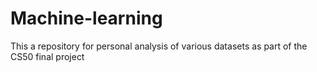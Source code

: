 # Machine-learning
This a repository for personal analysis of various datasets as part of the CS50 final project 
